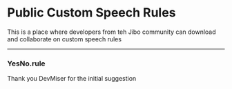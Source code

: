 # Public Custom Speech Rules

This is a place where developers from teh Jibo community can download and collaborate on custom speech rules

---
### YesNo.rule

Thank you DevMiser for the initial suggestion
